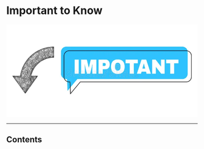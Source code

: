# Important to Know

![loading...](../../images/operating_system/imp_to_know/important_to_know.webp)


---

## Contents